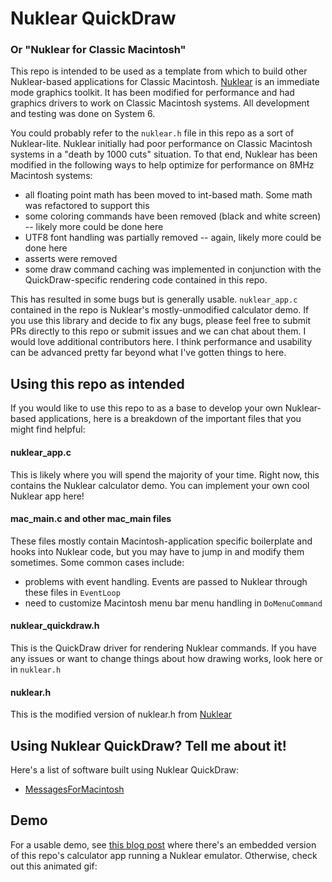 # Nuklear QuickDraw
### Or "Nuklear for Classic Macintosh"
This repo is intended to be used as a template from which to build other Nuklear-based applications for Classic Macintosh. [Nuklear](https://github.com/Immediate-Mode-UI/Nuklear) is an immediate mode graphics toolkit. It has been modified for performance and had graphics drivers to work on Classic Macintosh systems. All development and testing was done on System 6.

You could probably refer to the `nuklear.h` file in this repo as a sort of Nuklear-lite. Nuklear initially had poor performance on Classic Macintosh systems in a "death by 1000 cuts" situation. To that end, Nuklear has been modified in the following ways to help optimize for performance on 8MHz Macintosh systems:

- all floating point math has been moved to int-based math. Some math was refactored to support this
- some coloring commands have been removed (black and white screen) -- likely more could be done here
- UTF8 font handling was partially removed -- again, likely more could be done here
- asserts were removed
- some draw command caching was implemented in conjunction with the QuickDraw-specific rendering code contained in this repo.

This has resulted in some bugs but is generally usable. `nuklear_app.c` contained in the repo is Nuklear's mostly-unmodified calculator demo. If you use this library and decide to fix any bugs, please feel free to submit PRs directly to this repo or submit issues and we can chat about them. I would love additional contributors here. I think performance and usability can be advanced pretty far beyond what I've gotten things to here.

## Using this repo as intended
If you would like to use this repo to as a base to develop your own Nuklear-based applications, here is a breakdown of the important files that you might find helpful:

#### nuklear_app.c
This is likely where you will spend the majority of your time. Right now, this contains the Nuklear calculator demo. You can implement your own cool Nuklear app here!

#### mac_main.c and other mac_main files
These files mostly contain Macintosh-application specific boilerplate and hooks into Nuklear code, but you may have to jump in and modify them sometimes. Some common cases include:

- problems with event handling. Events are passed to Nuklear through these files in `EventLoop`
- need to customize Macintosh menu bar menu handling in `DoMenuCommand`

#### nuklear_quickdraw.h
This is the QuickDraw driver for rendering Nuklear commands. If you have any issues or want to change things about how drawing works, look here or in `nuklear.h`

#### nuklear.h
This is the modified version of nuklear.h from [Nuklear](https://github.com/Immediate-Mode-UI/Nuklear) 

## Using Nuklear QuickDraw? Tell me about it!
Here's a list of software built using Nuklear QuickDraw:

- [MessagesForMacintosh](https://github.com/CamHenlin/MessagesForMacintosh)

## Demo 
For a usable demo, see [this blog post](https://henlin.net/2021/12/21/Introducing-Nuklear-for-Macintosh/) where there's an embedded version of this repo's calculator app running a Nuklear emulator. Otherwise, check out this animated gif:

